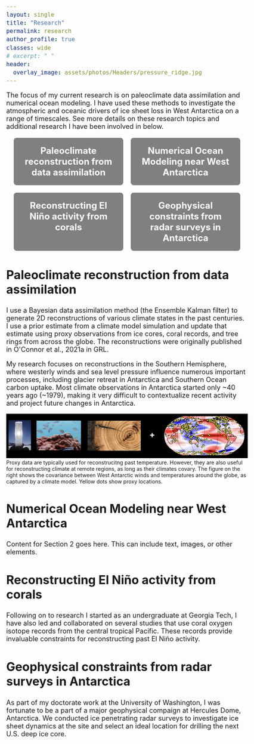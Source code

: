 ```yaml
---
layout: single
title: "Research"
permalink: research
author_profile: true
classes: wide
# excerpt: " "
header:
  overlay_image: assets/photos/Headers/pressure_ridge.jpg
---
```


<style>
  body {
    font-size: 18px;
  }
  h2 {
    font-size: 32px;  */
  }

  .button-grid {
    display: grid;
    grid-template-columns: repeat(2, 1fr); /* 2 columns */
    gap: 20px; /* Space between buttons */
    margin: 20px; /* Margin around the grid */
  }

  .button {
    background-color: gray; /* Bootstrap primary color */
    color: white; /* Text color */
    padding: 20px; /* Padding inside the button */
    text-align: center; /* Center text */
    font-size: 24px; /* Font size */
    font-weight: bold; /* Bold text */
    text-decoration: none; /* Remove underline from link */
    border-radius: 8px; /* Rounded corners */
    transition: background-color 0.3s; /* Smooth background color transition */
  }

  .button:visited {
    background-color: gray;
    color: white
  }

  .button:hover {
    background-color: #0056b3; /* Darker shade on hover */
  }

  .section {
    margin: 40px 0; /* Space between sections */
  }
</style>

<div>
    <p>
        The focus of my current research is on paleoclimate data assimilation and numerical ocean modeling. I have used these methods to investigate 
        the atmospheric and oceanic drivers of ice sheet loss in West Antarctica on a range of timescales. See more details on these research topics 
        and additional research I have been involved in below.
    </p>
</div>

<div class="button-grid">
  <a href="#paleoDA" class="button">Paleoclimate reconstruction from data assimilation</a>
  <a href="#oceanmodeling" class="button">Numerical Ocean Modeling near West Antarctica</a>
  <a href="#elnino" class="button">Reconstructing El Niño activity from corals</a>
  <a href="#geophysics" class="button">Geophysical constraints from radar surveys in Antarctica</a>
</div>

<div class="section" id="paleoDA">
  <h2>Paleoclimate reconstruction from data assimilation</h2>
  <p>
    ​I use a Bayesian data assimilation method (the Ensemble Kalman filter) to generate 2D reconstructions of various climate states in the past centuries. I use a prior estimate 
    from a climate model simulation and update that estimate using proxy observations from ice cores, coral records, and tree rings from across the globe. 
    The reconstructions were originally published in O'Connor et al., 2021a in GRL. 
  </p>
  <p>
    My research focuses on reconstructions in the Southern Hemisphere, where westerly winds and sea level pressure influence numerous important processes, including glacier retreat in Antarctica and Southern Ocean carbon uptake. Most climate observations in Antarctica started only ~40 years ago (~1979), making it very difficult to contextualize recent activity and project future changes in Antarctica. 
  </p>
  <p style="font-size: 14px !important;">
    <img src="/assets/photos/PaleoViz/pda_schematic.jpg" alt="Schematic of paleoclimate data assimilation">
    Proxy data are typically used for reconstrucitng past temperature. However, they are also useful for reconstructing climate at remote regions, as long as their climates covary. 
    The figure on the right shows the covariance between West Antarctic winds and temperatures around the globe, as captured by a climate model. Yellow dots show proxy locations. 
  </p>
</div>

<div class="section" id="oceanmodeling">
  <h2>Numerical Ocean Modeling near West Antarctica</h2>
  <p>Content for Section 2 goes here. This can include text, images, or other elements.</p>
</div>

<div class="section" id="elnino">
  <h2>Reconstructing El Niño activity from corals</h2>
    <p>
        Following on to research I started as an undergraduate at Georgia Tech, I have also led and collaborated on several studies
        that use coral oxygen isotope records from the central tropical Pacific. These records provide invaluable constraints for 
        reconstructing past El Niño activity. 
    </p>
</div>

<div class="section" id="geophysics">
  <h2>Geophysical constraints from radar surveys in Antarctica</h2>
  <p>
        As part of my doctorate work at the University of Washington, I was fortunate to be a part of a major geophysical compaign
        at Hercules Dome, Antarctica. We conducted ice penetrating radar surveys to investigate ice sheet dynamics at the site
        and select an ideal location for drilling the next U.S. deep ice core. 
    </p>
</div>